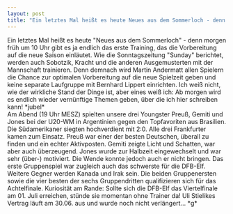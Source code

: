 ```yaml
---
layout: post
title: "Ein letztes Mal heißt es heute Neues aus dem Sommerloch - denn morgen früh um 10 Uhr gibt es ja endlich das erste Training, das die Vorbereitung auf die neue Saison einläutet."
---
```


Ein letztes Mal heißt es heute "Neues aus dem Sommerloch" - denn morgen früh um 10 Uhr gibt es ja endlich das erste Training, das die Vorbereitung auf die neue Saison einläutet. Wie die Sonntagszeitung "Sunday" berichtet, werden auch Sobotzik, Kracht und die anderen Ausgemusterten mit der Mannschaft trainieren. Denn demnach wird Martin Andermatt allen Spielern die Chance zur optimalen Vorbereitung auf die neue Spielzeit geben und keine separate Laufgruppe mit Bernhard Lippert einrichten. Ich weiß nicht, wie der wirkliche Stand der Dinge ist, aber eines weiß ich: Ab morgen wird es endlich wieder vernünftige Themen geben, über die ich hier schreiben kann! \*jubel\*  
Am Abend (19 Uhr MESZ) spielten unsere drei Youngster Preuß, Gemiti und Jones bei der U20-WM in Argentinien gegen den Topfavoriten aus Brasilien. Die Südamerikaner siegten hochverdient mit 2:0. Alle drei Frankfurter kamen zum Einsatz. Preuß war einer der besten Deutschen, überall zu finden und ein echter Aktivposten. Gemiti zeigte Licht und Schatten, war aber auch überzeugend. Jones wurde zur Halbzeit eingewechselt und war sehr (über-) motiviert. Die Wende konnte jedoch auch er nicht bringen. Das erste Gruppenspiel war zugleich auch das schwerste für die DFB-Elf. Weitere Gegner werden Kanada und Irak sein. Die beiden Gruppenersten sowie die vier besten der sechs Gruppendritten qualifizieren sich für das Achtelfinale. Kuriosität am Rande: Sollte sich die DFB-Elf das Viertelfinale am 01. Juli erreichen, stünde sie momentan ohne Trainer da! Uli Stielikes Vertrag läuft am 30.06. aus und wurde noch nicht verlängert... \*g\*
